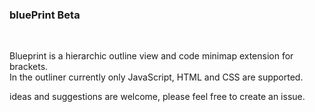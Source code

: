 <h3>bluePrint Beta</h3>
<br>
<p>Blueprint is a hierarchic outline view and code minimap extension for brackets.</br>
In the outliner currently only JavaScript, HTML and CSS are supported.
</p>
<p>
ideas and suggestions are welcome, please feel free to create an issue.
</p>